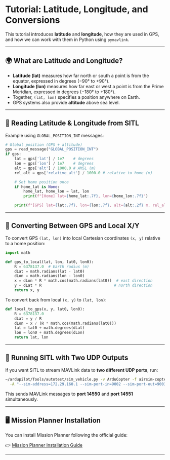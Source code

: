 # Tutorial: Latitude, Longitude, and Conversions

This tutorial introduces **latitude** and **longitude**, how they are used in GPS, and how we can work with them in Python using `pymavlink`.

---

## 🌍 What are Latitude and Longitude?

- **Latitude (lat)** measures how far north or south a point is from the equator, expressed in degrees (−90° to +90°).  
- **Longitude (lon)** measures how far east or west a point is from the Prime Meridian, expressed in degrees (−180° to +180°).  
- Together, `(lat, lon)` specifies a position anywhere on Earth.  
- GPS systems also provide **altitude** above sea level.

---

## 📡 Reading Latitude & Longitude from SITL

Example using `GLOBAL_POSITION_INT` messages:

```python
# Global position (GPS + altitude)
gps = read_message("GLOBAL_POSITION_INT")
if gps:
    lat = gps['lat'] / 1e7    # degrees
    lon = gps['lon'] / 1e7    # degrees
    alt = gps['alt'] / 1000.0 # AMSL (m)
    rel_alt = gps['relative_alt'] / 1000.0 # relative to home (m)

    # Set home position once
    if home_lat is None:
        home_lat, home_lon = lat, lon
        print(f"[Home] lat={home_lat:.7f}, lon={home_lon:.7f}")

    print(f"[GPS] lat={lat:.7f}, lon={lon:.7f}, alt={alt:.2f} m, rel_alt={rel_alt:.2f} m")
```

---

## 🔄 Converting Between GPS and Local X/Y

To convert GPS `(lat, lon)` into local Cartesian coordinates `(x, y)` relative to a home position:

```python
import math

def gps_to_local(lat, lon, lat0, lon0):
    R = 6378137.0  # Earth radius (m)
    dLat = math.radians(lat - lat0)
    dLon = math.radians(lon - lon0)
    x = dLon * R * math.cos(math.radians(lat0))  # east direction
    y = dLat * R                                # north direction
    return x, y
```

To convert back from local `(x, y)` to `(lat, lon)`:

```python
def local_to_gps(x, y, lat0, lon0):
    R = 6378137.0
    dLat = y / R
    dLon = x / (R * math.cos(math.radians(lat0)))
    lat = lat0 + math.degrees(dLat)
    lon = lon0 + math.degrees(dLon)
    return lat, lon
```

---

## 🚁 Running SITL with Two UDP Outputs

If you want SITL to stream MAVLink data to **two different UDP ports**, run:

```bash
~/ardupilot/Tools/autotest/sim_vehicle.py -v ArduCopter -f airsim-copter --console --map \
  -A "--sim-address=172.29.160.1 --sim-port-in=9002 --sim-port-out=9003"   --out udp:127.0.0.1:14550 --out=udp:127.0.0.1:14551
```

This sends MAVLink messages to **port 14550** and **port 14551** simultaneously.

---

## 🖥️ Mission Planner Installation

You can install Mission Planner following the official guide:  

👉 [Mission Planner Installation Guide](https://ardupilot.org/planner/docs/mission-planner-installation.html)

---
